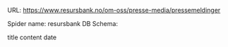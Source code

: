 URL: https://www.resursbank.no/om-oss/presse-media/pressemeldinger

Spider name: resursbank
DB Schema:

title
content
date